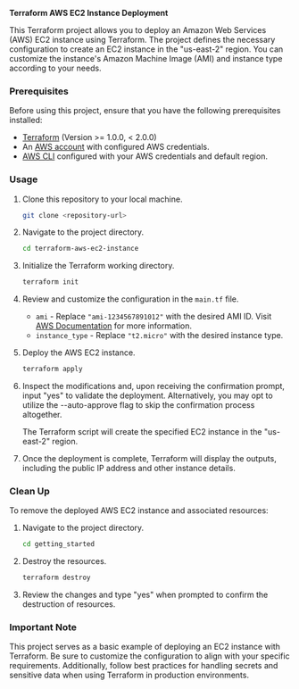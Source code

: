 **Terraform AWS EC2 Instance Deployment**

This Terraform project allows you to deploy an Amazon Web Services (AWS) EC2 instance using Terraform. The project defines the necessary configuration to create an EC2 instance in the "us-east-2" region. You can customize the instance's Amazon Machine Image (AMI) and instance type according to your needs.

### Prerequisites
Before using this project, ensure that you have the following prerequisites installed:

- [Terraform](https://www.terraform.io/downloads.html) (Version >= 1.0.0, < 2.0.0)
- An [AWS account](https://aws.amazon.com/) with configured AWS credentials.
- [AWS CLI](https://aws.amazon.com/cli/) configured with your AWS credentials and default region.

### Usage

1. Clone this repository to your local machine.

   ```bash
   git clone <repository-url>
   ```

2. Navigate to the project directory.

   ```bash
   cd terraform-aws-ec2-instance
   ```

3. Initialize the Terraform working directory.

   ```bash
   terraform init
   ```

4. Review and customize the configuration in the `main.tf` file.

   - `ami` - Replace `"ami-1234567891012"` with the desired AMI ID. Visit [AWS Documentation](https://docs.aws.amazon.com/AWSEC2/latest/WindowsGuide/finding-an-ami.html) for more information.
   - `instance_type` - Replace `"t2.micro"` with the desired instance type.

5. Deploy the AWS EC2 instance.

   ```bash
   terraform apply
   ```

6. Inspect the modifications and, upon receiving the confirmation prompt, input "yes" to validate the deployment. Alternatively, you may opt to utilize the --auto-approve flag to skip the confirmation process altogether.

   The Terraform script will create the specified EC2 instance in the "us-east-2" region.

7. Once the deployment is complete, Terraform will display the outputs, including the public IP address and other instance details.

### Clean Up

To remove the deployed AWS EC2 instance and associated resources:

1. Navigate to the project directory.

   ```bash
   cd getting_started
   ```

2. Destroy the resources.

   ```bash
   terraform destroy
   ```

3. Review the changes and type "yes" when prompted to confirm the destruction of resources.

### Important Note

This project serves as a basic example of deploying an EC2 instance with Terraform. Be sure to customize the configuration to align with your specific requirements. Additionally, follow best practices for handling secrets and sensitive data when using Terraform in production environments.